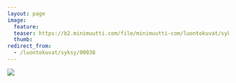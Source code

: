 ```yaml
---
layout: page
image:
  feature:
  teaser: https://b2.minimuutti.com/file/minimuutti-com/luontokuvat/syksy/DSC15118-245px.jpg
  thumb:
redirect_from:
  - /luontokuvat/syksy/00038
---
```


![](https://b2.minimuutti.com/file/minimuutti-com/luontokuvat/syksy/DSC15118-800px.jpg)
